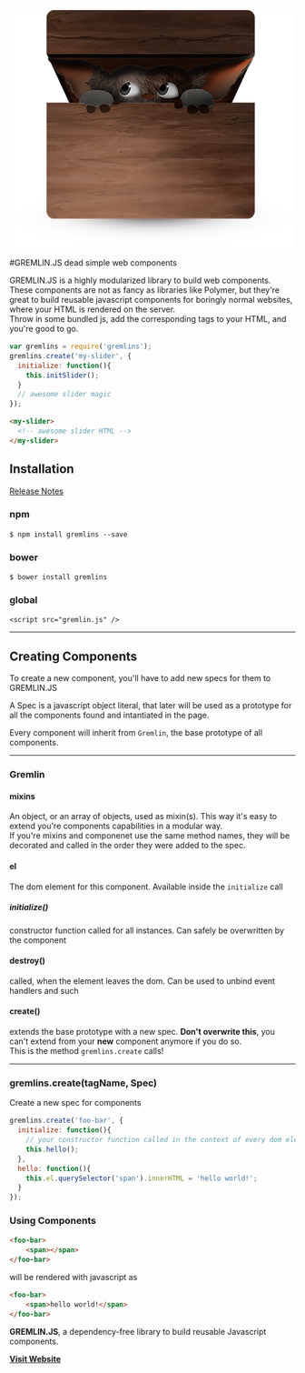 
![GremlinJS](logo.png)  


#GREMLIN.JS
dead simple web components

GREMLIN.JS is a highly modularized library to build web components. These components are not as fancy as libraries like Polymer, but they're great to build reusable javascript components for boringly normal websites, where your HTML is rendered on the server.  
Throw in some bundled js, add the corresponding tags to your HTML, and you're good to go.

```javascript
var gremlins = require('gremlins');
gremlins.create('my-slider', {
  initialize: function(){
    this.initSlider();
  }
  // awesome slider magic
});
```

```html
<my-slider>
  <!-- awesome slider HTML -->
</my-slider>
```

## Installation
[Release Notes](https://github.com/grmlin/gremlinjs/blob/master/release-notes.md)

### npm
    
    $ npm install gremlins --save
    
### bower

    $ bower install gremlins
    
### global

    <script src="gremlin.js" />
    
    

---

## Creating Components

To create a new component, you'll have to add new specs for them to GREMLIN.JS

A Spec is a javascript object literal, that later will be used as a prototype for all the components found and intantiated in the page.

Every component will inherit from `Gremlin`, the base prototype of all components.

-----

### Gremlin

#### mixins
An object, or an array of objects, used as mixin(s). This way it's easy to extend you're components capabilities in a modular way.  
If you're mixins and componenet use the same method names, they will be decorated and called in the order they were added to the spec.

#### el
The dom element for this component. Available inside the `initialize` call

##### initialize() 
constructor function called for all instances. Can safely be overwritten by the component

#### destroy()
called, when the element leaves the dom. Can be used to unbind event handlers and such

#### create()
extends the base prototype with a new spec. **Don't overwrite this**, you can't extend from your **new** component anymore if you do so.   
This is the method `gremlins.create` calls!

----

### gremlins.create(tagName, Spec)

Create a new spec for components

```js
gremlins.create('foo-bar', {
  initialize: function(){
  	// your constructor function called in the context of every dom element found for this spec
  	this.hello();
  },
  hello: function(){
    this.el.querySelector('span').innerHTML = 'hello world!';
  }
});
```

### Using Components

```html
<foo-bar>
	<span></span>
</foo-bar>
```

will be rendered with javascript as

```html
<foo-bar>
	<span>hello world!</span>
</foo-bar>
```


**GREMLIN.JS**, a dependency-free library to build reusable Javascript components.


[**Visit Website**](http://grml.in)


